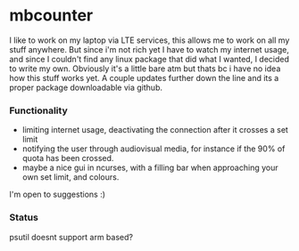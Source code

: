 # mbcounter 

I like to work on my laptop via LTE services, this allows me to work on all my stuff anywhere. But since i'm not rich yet I have to watch my internet usage, and 
since I couldn't find any linux package that did what I wanted, I decided to write my own. Obviously it's a little bare atm but thats bc i have no idea 
how this stuff works yet. A couple updates further down the line and its a proper package downloadable via github. 

### Functionality 
  - limiting internet usage, deactivating the connection after it crosses a set limit
  - notifying the user through audiovisual media, for instance if the 90% of quota has been crossed. 
  - maybe a nice gui in ncurses, with a filling bar when approaching your own set limit, and colours. 

I'm open to suggestions :)

### Status 
psutil doesnt support arm based? 

